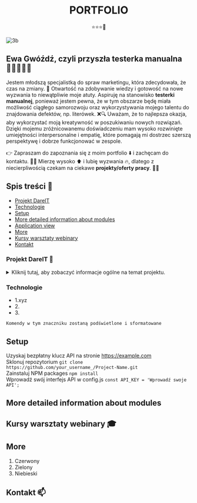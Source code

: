 <h1 align="center">PORTFOLIO </h1> 

<p align="center"> ⭐⭐⭐🚀

![3b](https://github.com/TesterkaEG/Portfolio/assets/144365299/cd7ac3f3-548f-429f-a73f-781882590293)

  
## Ewa Gwóźdź, czyli przyszła testerka manualna 👩‍💻🕵🏼‍♀️ 

Jestem młodszą specjalistką do spraw marketingu, która zdecydowała, że czas na zmiany. 🎉 Otwartość na zdobywanie wiedzy i gotowość na nowe wyzwania to niewątpliwie moje atuty. Aspiruję na stanowisko **testerki manualnej**, ponieważ jestem pewna, że w tym obszarze będę miała możliwość ciągłego samorozwoju oraz wykorzystywania mojego talentu do znajdowania defektów, np. literówek. ❌🔍 Uważam, że to najlepsza okazja, aby wykorzystać moją kreatywność w poszukiwaniu nowych rozwiązań. Dzięki mojemu zróżnicowanemu doświadczeniu mam wysoko rozwinięte umiejętności interpersonalne i empatię, które pomagają mi dostrzec szerszą perspektywę i dobrze funkcjonować w zespole.

👉 Zapraszam do zapoznania się z moim portfolio ⬇️ i zachęcam do kontaktu. 📱📧 Mierzę wysoko ⬆ i lubię wyzwania 🔥, dlatego z niecierpliwością czekam na ciekawe **projekty/oferty pracy**. 🙂💼


##  Spis treści 📌

* [Projekt DareIT](#projekt-dareit)
* [Technologie](#technologie)
* [Setup](#setup)
* [More detailed information about modules](#more-detailed-information-about-modules)
* [Application view](#application-view)
* [More](#more)
* [Kursy warsztaty webinary](#kursy-warsztaty-webinary-)
* [Kontakt](#kontakt-)



### Projekt DareIT 💎
<details>
<summary>Kliknij tutaj, aby zobaczyć informacje ogólne na temat projektu. </b> </summary>
<b> <br>Czym jest wyzwanie Dare IT Challenges?</b> 
  
<br> To 7-tygodniowe wyzwanie zorganizowane przez DareIT, którego rezultatem jest kompletny projekt z zakresu testowania manualnego. Zadania były wykonywane w cotygodniowych sprintach. Celem projektu było zgłębienie tajników testowania manualnego oraz stworzenie własnego portfolio. 

Czego nauczyłam się podczas wyzwania?
<br>✔️ Testowania aplikacji webowych i mobilnych 
<br>✔️ Testowania eksploracyjnego
<br>✔️ Redagowania przypadków testowych
<br>✔️ Raportowania błędów z użyciem Jiry
<br>✔️ Tworzenia raportów z testów 
<br>✔️ SQL 
</details>


### Technologie
<ul>
<li>1.xyz </li>
<li>2.</li>
<li>3.</li>
</ul>


```commandline
Komendy w tym znaczniku zostaną podświetlone i sformatowane
```


## Setup
Uzyskaj bezpłatny klucz API na stronie https://example.com <br/>
Sklonuj repozytorium
```git clone https://github.com/your_username_/Project-Name.git```
<br>Zainstaluj NPM packages ```npm install```<br/>
Wprowadź swój interfejs API w config.js ```const API_KEY = 'Wprowadź swoje API';```

## More detailed information about modules

## Kursy warsztaty webinary 🎓



## More

<ol>
<li>Czerwony</li>
<li>Zielony</li>
<li>Niebieski</li>
</ol>

## Kontakt 📫 

